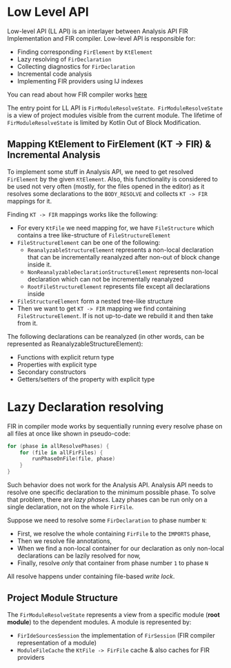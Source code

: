 # Low Level API

Low-level API (LL API) is an interlayer between Analysis API FIR Implementation and FIR compiler. Low-level API is responsible for:

* Finding corresponding `FirElement` by `KtElement`
* Lazy resolving of `FirDeclaration`
* Collecting diagnostics for `FirDeclaration`
* Incremental code analysis
* Implementing FIR providers using IJ indexes

You can read about how FIR compiler works [here](../fir/fir-basics.md)

The entry point for LL API is `FirModuleResolveState`.` FirModuleResolveState` is a view of project modules visible from the current module.
The lifetime of
`FirModuleResolveState` is limited by Kotlin Out of Block Modification.

## Mapping KtElement to FirElement (KT -> FIR) & Incremental Analysis

To implement some stuff in Analysis API, we need to get resolved `FirElement` by the given `KtElement`. Also, this functionality is
considered to be used not very often (mostly, for the files opened in the editor) as it resolves some declarations to the `BODY_RESOLVE` and
collects `KT -> FIR` mappings for it.

Finding `KT -> FIR` mappings works like the following:

* For every `KtFile` we need mapping for, we have `FileStructure` which contains a tree like-structure of `FileStructureElement`
* `FileStructureElement` can be one of the following:
    * `ReanalyzableStructureElement` represents a non-local declaration that can be incrementally reanalyzed after non-out of block change
      inside it.
    * `NonReanalyzableDeclarationStructureElement` represents non-local declaration which can not be incrementally reanalyzed
    * `RootFileStructureElement` represents file except all declarations inside
* `FileStructureElement` form a nested tree-like structure
* Then we want to get `KT -> FIR` mapping we find containing `FileStructureElement`. If is not up-to-date we rebuild it and then take from
  it.

The following declarations can be reanalyzed (in other words, can be represented as ReanalyzableStructureElement):

* Functions with explicit return type
* Properties with explicit type
* Secondary constructors
* Getters/setters of the property with explicit type

# Lazy Declaration resolving

FIR in compiler mode works by sequentially running every resolve phase on all files at once like shown in pseudo-code:

```kotlin
for (phase in allResolvePhases) {
    for (file in allFirFiles) {
        runPhaseOnFile(file, phase)
    }
}
```

Such behavior does not work for the Analysis API. Analysis API needs to resolve one specific declaration to the minimum possible phase. To
solve that problem, there are *lazy phases*. Lazy phases can be run only on a single declaration, not on the whole `FirFile`.

Suppose we need to resolve some `FirDeclaration` to phase number `N`:

* First, we resolve the whole containing `FirFile` to the `IMPORTS` phase,
* Then we resolve file annotations,
* When we find a non-local container for our declaration as only non-local declarations can be lazily resolved for now,
* Finally, resolve *only* that container from phase number `1` to phase `N`

All resolve happens under containing file-based *write lock*.

## Project Module Structure

The `FirModuleResolveState` represents a view from a specific module (**root module**) to the dependent modules. A module is represented by:

* `FirIdeSourcesSession` the implementation of `FirSession` (FIR compiler representation of a module)
* `ModuleFileCache` the `KtFile -> FirFile` cache & also caches for FIR providers